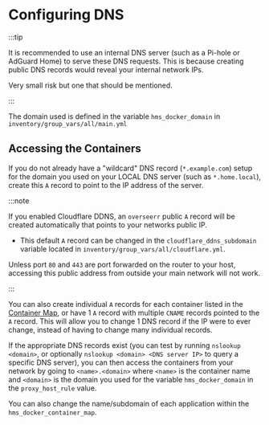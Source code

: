 # Configuring DNS

:::tip

It is recommended to use an internal DNS server (such as a Pi-hole or AdGuard Home) to serve these DNS requests. This is because creating public DNS records would reveal your internal network IPs.

Very small risk but one that should be mentioned.

:::

The domain used is defined in the variable `hms_docker_domain` in `inventory/group_vars/all/main.yml`

## Accessing the Containers

If you do not already have a "wildcard" DNS record (`*.example.com`) setup for the domain you used on your LOCAL DNS server (such as `*.home.local`), create this `A` record to point to the IP address of the server.

:::note

If you enabled Cloudflare DDNS, an `overseerr` public `A` record will be created automatically that points to your networks public IP.

* This default `A` record can be changed in the `cloudflare_ddns_subdomain` variable located in `inventory/group_vars/all/cloudflare.yml`.

Unless port `80` and `443` are port forwarded on the router to your host, accessing this public address from outside your main network will not work.

:::

You can also create individual `A` records for each container listed in the [Container Map](../container-map.md), or have 1 `A` record with multiple `CNAME` records pointed to the `A` record. This will allow you to change 1 DNS record if the IP were to ever change, instead of having to change many individual records.

If the appropriate DNS records exist (you can test by running `nslookup <domain>`, or optionally `nslookup <domain> <DNS server IP>` to query a specific DNS server), you can then access the containers from your network by going to `<name>.<domain>` where `<name>` is the container name and `<domain>` is the domain you used for the variable `hms_docker_domain` in the `proxy_host_rule` value.

You can also change the name/subdomain of each application within the `hms_docker_container_map`.
